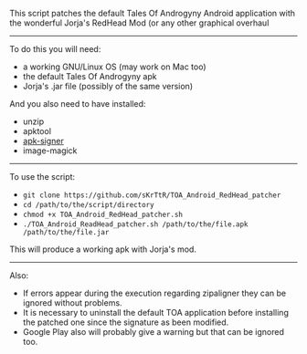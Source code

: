 This script patches the default Tales Of Androgyny Android application with the wonderful Jorja's RedHead Mod (or any other graphical overhaul
___
To do this you will need:
* a working GNU/Linux OS (may work on Mac too)
* the default Tales Of Androgyny apk
* Jorja's .jar file (possibly of the same version)

And you also need to have installed:
* unzip
* apktool
* [apk-signer](https://github.com/beevelop/apk-signer)
* image-magick
___
To use the script:
* `git clone https://github.com/sKrTtR/TOA_Android_RedHead_patcher`
* `cd /path/to/the/script/directory`
* `chmod +x TOA_Android_RedHead_patcher.sh`
* `./TOA_Android_ReadHead_patcher.sh /path/to/the/file.apk /path/to/the/file.jar`

This will produce a working apk with Jorja's mod.
___
Also:
* If errors appear during the execution regarding zipaligner they can be ignored without problems.
* It is necessary to uninstall the default TOA application before installing the patched one since the signature as been modified.
* Google Play also will probably give a warning but that can be ignored too.




